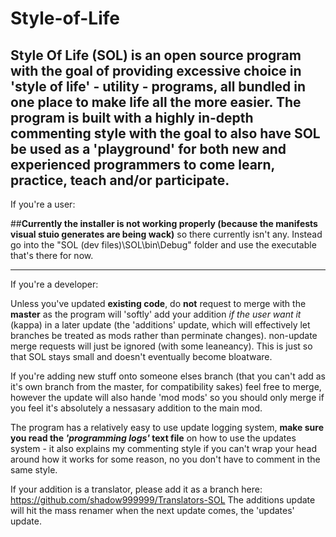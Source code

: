# Style-of-Life
Style Of Life (SOL) is an open source program with the goal of providing excessive choice in 'style of life' - utility - programs, all bundled in one place to make life all the more easier. The program is built with a highly in-depth commenting style with the goal to also have SOL be used as a 'playground' for both new and experienced programmers to come learn, practice, teach and/or participate.
---
If you're a user:

##**Currently the installer is not working properly (because the manifests visual stuio generates are being wack)** so there currently isn't any.
Instead go into the "SOL (dev files)\SOL\bin\Debug" folder and use the executable that's there for now.


---
If you're a developer:

Unless you've updated **existing code**, do **not** request to merge with the **master** as the program will 'softly' add your addition *if the user want it* (kappa) in a later update (the 'additions' update, which will effectively let branches be treated as mods rather than perminate changes). non-update merge requests will just be ignored (with some leaneancy). This is just so that SOL stays small and doesn't eventually become bloatware.

If you're adding new stuff onto someone elses branch (that you can't add as it's own branch from the master, for compatibility sakes) feel free to merge, however the update will also hande 'mod mods' so you should only merge if you feel it's absolutely a nessasary addition to the main mod.

The program has a relatively easy to use update logging system, **make sure you read the _'programming logs'_ text file** on how to use the updates system - it also explains my commenting style if you can't wrap your head around how it works for some reason, no you don't have to comment in the same style.

If your addition is a translator, please add it as a branch here: https://github.com/shadow999999/Translators-SOL
The additions update will hit the mass renamer when the next update comes, the 'updates' update.
